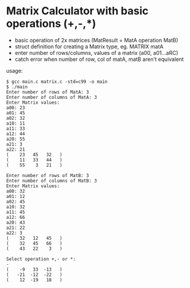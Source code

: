 # Matrix Calculator with basic operations (+,-,*)

+ basic operation of 2x matrices (MatResult = MatA operation MatB)
+ struct definition for creating a Matrix type, eg. MATRIX matA 
+ enter number of rows/columns, values of a matrix (a00, a01...aRC)
+ catch error when number of row, col of matA, matB aren't equivalent

usage:

```
$ gcc main.c matrix.c -std=c99 -o main
$ ./main
Enter number of rows of MatA: 3
Enter number of columns of MatA: 3
Enter Matrix values:
a00: 23
a01: 45
a02: 32
a10: 11
a11: 33
a12: 44
a20: 55
a21: 3
a22: 21
(    23   45   32   )
(    11   33   44   )
(    55    3   21   )

Enter number of rows of MatB: 3
Enter number of columns of MatB: 3
Enter Matrix values:
a00: 32
a01: 12
a02: 45
a10: 32
a11: 45
a12: 66
a20: 43
a21: 22
a22: 3
(    32   12   45   )
(    32   45   66   )
(    43   22    3   )

Select operation +,- or *:
-
(    -9   33  -13   )
(   -21  -12  -22   )
(    12  -19   18   )
```